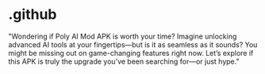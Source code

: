 # .github
"Wondering if Poly AI Mod APK is worth your time? Imagine unlocking advanced AI tools at your fingertips—but is it as seamless as it sounds? You might be missing out on game-changing features right now. Let’s explore if this APK is truly the upgrade you’ve been searching for—or just hype."
